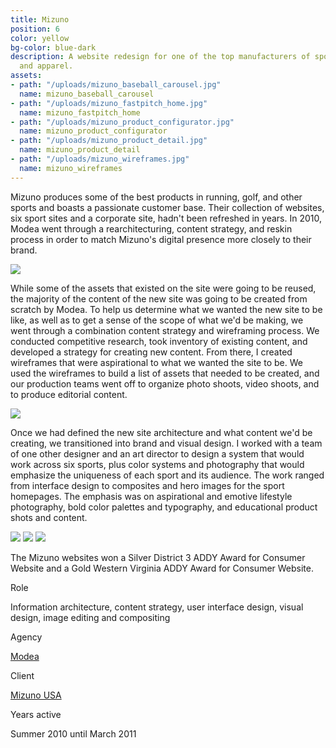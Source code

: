 ```yaml
---
title: Mizuno
position: 6
color: yellow
bg-color: blue-dark
description: A website redesign for one of the top manufacturers of sports equipment
  and apparel.
assets:
- path: "/uploads/mizuno_baseball_carousel.jpg"
  name: mizuno_baseball_carousel
- path: "/uploads/mizuno_fastpitch_home.jpg"
  name: mizuno_fastpitch_home
- path: "/uploads/mizuno_product_configurator.jpg"
  name: mizuno_product_configurator
- path: "/uploads/mizuno_product_detail.jpg"
  name: mizuno_product_detail
- path: "/uploads/mizuno_wireframes.jpg"
  name: mizuno_wireframes
---
```


Mizuno produces some of the best products in running, golf, and other sports and boasts a passionate customer base. Their collection of websites, six sport sites and a corporate site, hadn't been refreshed in years. In 2010, Modea went through a rearchitecturing, content strategy, and reskin process in order to match Mizuno's digital presence more closely to their brand.

<div class="mt-sm-4 mb-sm-4 ml-md-n4 mr-md-n4">
<img src="/uploads/mizuno_wireframes.jpg">
</div>

While some of the assets that existed on the site were going to be reused, the majority of the content of the new site was going to be created from scratch by Modea. To help us determine what we wanted the new site to be like, as well as to get a sense of the scope of what we'd be making, we went through a combination content strategy and wireframing process. We conducted competitive research, took inventory of existing content, and developed a strategy for creating new content. From there, I created wireframes that were aspirational to what we wanted the site to be. We used the wireframes to build a list of assets that needed to be created, and our production teams went off to organize photo shoots, video shoots, and to produce editorial content.

<div class="mt-sm-4 mb-sm-4 ml-md-n4 mr-md-n4">
<img src="/uploads/mizuno_fastpitch_home.jpg">
</div>

Once we had defined the new site architecture and what content we'd be creating, we transitioned into brand and visual design. I worked with a team of one other designer and an art director to design a system that would work across six sports, plus color systems and photography that would emphasize the uniqueness of each sport and its audience. The work ranged from interface design to composites and hero images for the sport homepages. The emphasis was on aspirational and emotive lifestyle photography, bold color palettes and typography, and educational product shots and content.

<div class="mt-sm-4 mb-sm-4 ml-md-n4 mr-md-n4">
<img src="/uploads/mizuno_baseball_carousel.jpg">
<img src="/uploads/mizuno_product_detail.jpg">
<img src="/uploads/mizuno_product_configurator.jpg">
</div>

The Mizuno websites won a Silver District 3 ADDY Award for Consumer Website and a Gold Western Virginia ADDY Award for Consumer Website.


<div class="col-group text-small mt-sm-4 mb-sm-4">
    <div class="col col-sm-12 col-md-3">
        <p class="bold mb-sm-0 mb-md-1">Role</p>
    </div>
    <div class="col col-sm-12 col-md-9">
        <p class="mb-sm-1">Information architecture, content strategy, user interface design, visual design, image editing and compositing</p>
    </div>
    <div class="col col-sm-12 col-md-3">
        <p class="bold mb-sm-0 mb-md-1">Agency</p>
    </div>
    <div class="col col-sm-12 col-md-9">
        <p class="mb-sm-1"><a href="http://modea.com" target="_blank">Modea</a></p>
    </div>
    <div class="col col-sm-12 col-md-3">
        <p class="bold mb-sm-0 mb-md-1">Client</p>
    </div>
    <div class="col col-sm-12 col-md-9">
        <p class="mb-sm-1"><a href="http://mizunousa.com" target="_blank">Mizuno USA</a></p>
    </div>
    <div class="col col-sm-12 col-md-3">
        <p class="bold mb-sm-0 mb-md-1">Years active</p>
    </div>
    <div class="col col-sm-12 col-md-9">
        <p class="mb-sm-1">Summer 2010 until March 2011</p>
    </div>
</div>

